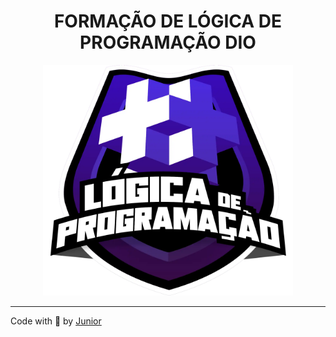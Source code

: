 <h1 align="center">FORMAÇÃO DE LÓGICA DE PROGRAMAÇÃO DIO</h1>

<p align="center">
<img width="400" src="./assets/formacao-DIO.webp">
</p>


---

Code with 💜 by [Junior](https://github.com/junior-leandro)